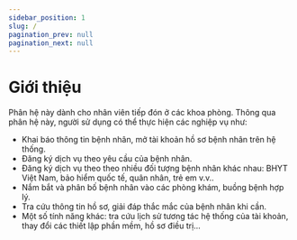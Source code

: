 ```yaml
---
sidebar_position: 1
slug: /
pagination_prev: null
pagination_next: null
---
```


# Giới thiệu

Phân hệ này dành cho nhân viên tiếp đón ở các khoa phòng. Thông qua phân hệ này, người sử dụng có thể thực hiện các nghiệp vụ như:
-	Khai báo thông tin bệnh nhân, mở tài khoản hồ sơ bệnh nhân trên hệ thống.
-	Đăng ký dịch vụ theo yêu cầu của bệnh nhân.
-	Đăng ký dịch vụ theo theo nhiều đối tượng bệnh nhân khác nhau: BHYT Việt Nam, bảo hiểm quốc tế, quân nhân, trẻ em v.v..
-	Nắm bắt và phân bố bệnh nhân vào các phòng khám, buồng bệnh hợp lý.
-	Tra cứu thông tin hồ sơ, giải đáp thắc mắc của bệnh nhân khi cần.
-	Một số tính năng khác: tra cứu lịch sử tương tác hệ thống của tài khoản, thay đổi các thiết lập phần mềm, hồ sơ điều trị…
